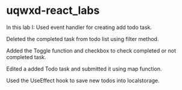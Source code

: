 # uqwxd-react_labs
In this lab I:
Used event handler for creating add todo task.

Deleted the completed task from todo list using filter method.

Added the Toggle function and checkbox to check completed or not completed task.

Edited a added Todo task and submitted it using map function.

Used the UseEffect hook to save new todos into localstorage.

